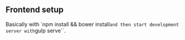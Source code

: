 ## Frontend setup
Basically with `npm install && bower install`` and then start development server with ``gulp serve``.
